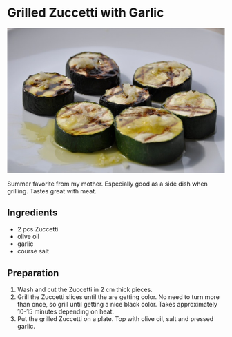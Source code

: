 # Grilled Zuccetti with Garlic

![Dish](dish.jpg)

Summer favorite from my mother. Especially good as a side dish when grilling. Tastes great with meat.

## Ingredients

+ 2 pcs Zuccetti
+ olive oil
+ garlic
+ course salt

## Preparation

1. Wash and cut the Zuccetti in 2 cm thick pieces.
2. Grill the Zuccetti slices until the are getting color. No need to turn more than once, so grill until getting a nice black color. Takes approximately 10-15 minutes depending on heat.
3. Put the grilled Zuccetti on a plate. Top with olive oil, salt and pressed garlic.

